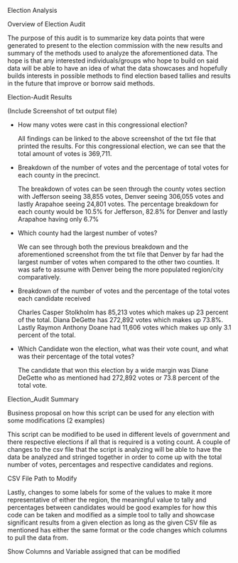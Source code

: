 Election Analysis 

Overview of Election Audit 

The purpose of this audit is to summarize key data points that were generated to present to the election commission with the new results and summary of the methods used to analyze the aforementioned data. The hope is that any interested individuals/groups who hope to build on said data will be able to have an idea of what the data showcases and hopefully builds interests in possible methods to find election based tallies and results in the future that improve or borrow said methods. 

Election-Audit Results

(Include Screenshot of txt output file) 

- How many votes were cast in this congressional election?

  All findings can be linked to the above screenshot of the txt file that printed the results. For this congressional election, we can see that the total amount of votes is 369,711.

- Breakdown of the number of votes and the percentage of total votes for each county in the precinct.

  The breakdown of votes can be seen through the county votes section with Jefferson seeing 38,855 votes, Denver seeing 306,055 votes and lastly Arapahoe seeing 24,801 votes. The percentage breakdown for each county would be 10.5% for Jefferson, 82.8% for Denver and lastly Arapahoe having only 6.7%

- Which county had the largest number of votes? 

  We can see through both the previous breakdown and the aforementioned screenshot from the txt file that Denver by far had the largest number of votes when compared to the other two counties. It was safe to assume with Denver being the more populated region/city comparatively.

- Breakdown of the number of votes and the percentage of the total votes each candidate received 

  Charles Casper Stolkholm has 85,213 votes which makes up 23 percent of the total. Diana DeGette has 272,892 votes which makes up 73.8%. Lastly Raymon Anthony Doane had 11,606 votes which makes up only 3.1 percent of the total.

- Which Candidate won the election, what was their vote count, and what was their percentage of the total votes?

  The candidate that won this election by a wide margin was Diane DeGette who as mentioned had 272,892 votes or 73.8 percent of the total vote. 

Election_Audit Summary

Business proposal on how this script can be used for any election with some modifications (2 examples)

This script can be modified to be used in different levels of government and there respective elections if all that is required is a voting count. A couple of changes to the csv file that the script is analyzing will be able to have the data be analyzed and stringed together in order to come up with the total number of votes, percentages and respective candidates and regions. 

CSV File Path to Modify

Lastly, changes to some labels for some of the values to make it more representative of either the region, the meaningful value to tally and percentages between candidates would be good examples for how this code can be taken and modified as a simple tool to tally and showcase significant results from a given election as long as the given CSV file as mentioned has either the same format or the code changes which columns to pull the data from. 

Show Columns and Variable assigned that can be modified 
